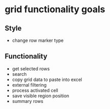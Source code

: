 # grid functionality goals

## Style
- change row marker type

## Functionality
- get selected rows
- search
- copy grid data to paste into excel
- external filtering
- process activated cell
- save visible region position
- summary rows

